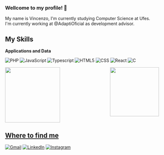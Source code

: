 ### Wellcome to my profile! 👋

My name is Vincenzo,
I'm currently studying Computer Science at Ufes.  
I'm currently working at @AdaptiOficial as development advisor.  

## My Skills

**Applications and Data**

![PHP](https://img.shields.io/badge/PHP-777BB4?logo=php&logoColor=white&style=for-the-badge)
![JavaScript](https://img.shields.io/badge/JavaScript-F7DF1E?logo=javascript&logoColor=black&style=for-the-badge)
![Typescript](https://img.shields.io/badge/TypeScript-007ACC?logo=typescript&logoColor=white&style=for-the-badge)
![HTML5](https://img.shields.io/badge/HTML-239120?logo=html5&logoColor=white&style=for-the-badge)
![CSS](https://img.shields.io/badge/CSS-239120?logo=css3&logoColor=white&style=for-the-badge)
![React](https://img.shields.io/badge/React-20232A?logo=react&logoColor=61DAFB&style=for-the-badge)
![C](https://img.shields.io/badge/C-00599C?logo=c&logoColor=white&style=for-the-badge)

<div align="left">
  <a href="https://github.com/Prog-Vinsu/">
  <img height="180em" src="https://github-readme-stats.vercel.app/api?username=Prog-Vinsu&count_private=true&include_all_commits=true&show_icons=true&theme=tokyonight&hide_border=true&custom_title=My%20GitHub%20Stats"/>  
  
  <img align="right" height="160em" src="https://github-readme-stats.vercel.app/api/top-langs/?username=Prog-Vinsu&langs_count=6&layout=compact&theme=tokyonight&hide_border=true&hide=HTML&include_all_commits=true"/>
</div>




## Where to find me

<p align="left">
  <a href="mailto:tognerepoloniniv@gmail.com" title="Gmail">
  <img src="https://img.shields.io/badge/-Gmail-FF0000?style=flat-square&labelColor=FF0000&logo=gmail&logoColor=white&link=tognerepoloninig@gmail.com" alt="Gmail"/></a>
  <a href="https://www.linkedin.com/in/vincenzo-tognere-polonini-5497411bb/"" title="LinkedIn">
  <img src="https://img.shields.io/badge/-Linkedin-0e76a8?style=flat-square&logo=Linkedin&logoColor=white&link=https://www.linkedin.com/in/vincenzo-tognere-polonini-5497411bb/" alt="LinkedIn"/></a>
   <a href="https://www.instagram.com/poloniniv/" title="Instagram">
  <img src="https://img.shields.io/badge/-Instagram-DF0174?style=flat-square&labelColor=DF0174&logo=instagram&logoColor=white&link=https://www.instagram.com/poloniniv/" alt="Instagram"/></a>
</p>
